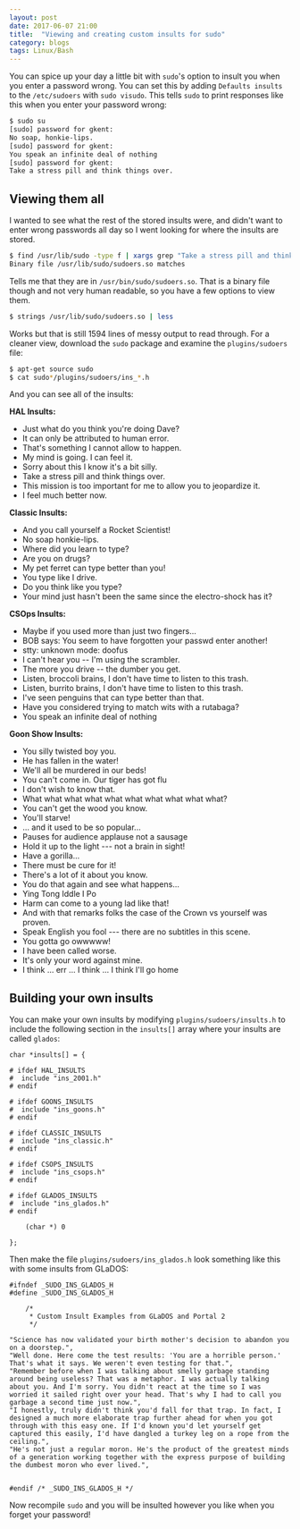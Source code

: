 ```yaml
---
layout: post
date: 2017-06-07 21:00
title:  "Viewing and creating custom insults for sudo"
category: blogs
tags: Linux/Bash
---
```

You can spice up your day a little bit with `sudo`'s option to insult you when you enter a password wrong. You can set this by adding `Defaults insults` to the `/etc/sudoers` with `sudo visudo`. This tells `sudo` to print responses like this when you enter your password wrong:

```bash
$ sudo su
[sudo] password for gkent:
No soap, honkie-lips.
[sudo] password for gkent:
You speak an infinite deal of nothing
[sudo] password for gkent:
Take a stress pill and think things over.
```

Viewing them all
----------------
I wanted to see what the rest of the stored insults were, and didn't want to enter wrong passwords all day so I went looking for where the insults are stored.

```bash
$ find /usr/lib/sudo -type f | xargs grep "Take a stress pill and think things over."
Binary file /usr/lib/sudo/sudoers.so matches
```

Tells me that they are in `/usr/bin/sudo/sudoers.so`. That is a binary file though and not very human readable, so you have a few options to view them.

```bash
$ strings /usr/lib/sudo/sudoers.so | less
```

Works but that is still 1594 lines of messy output to read through. For a cleaner view, download the `sudo` package and examine the `plugins/sudoers` file:

```bash
$ apt-get source sudo
$ cat sudo*/plugins/sudoers/ins_*.h
```

And you can see all of the insults:

**HAL Insults:**

 - Just what do you think you're doing Dave?
 - It can only be attributed to human error.
 - That's something I cannot allow to happen.
 - My mind is going. I can feel it.
 - Sorry about this I know it's a bit silly.
 - Take a stress pill and think things over.
 - This mission is too important for me to allow you to jeopardize it.
 - I feel much better now.

**Classic Insults:**

- And you call yourself a Rocket Scientist!
- No soap honkie-lips.
- Where did you learn to type?
- Are you on drugs?
- My pet ferret can type better than you!
- You type like I drive.
- Do you think like you type?
- Your mind just hasn't been the same since the electro-shock has it?

**CSOps Insults:**

- Maybe if you used more than just two fingers...
- BOB says:  You seem to have forgotten your passwd enter another!
- stty: unknown mode: doofus
- I can't hear you -- I'm using the scrambler.
- The more you drive -- the dumber you get.
- Listen, broccoli brains, I don't have time to listen to this trash.
- Listen, burrito brains, I don't have time to listen to this trash.
- I've seen penguins that can type better than that.
- Have you considered trying to match wits with a rutabaga?
- You speak an infinite deal of nothing

**Goon Show Insults:**

- You silly twisted boy you.
- He has fallen in the water!
- We'll all be murdered in our beds!
- You can't come in. Our tiger has got flu
- I don't wish to know that.
- What what what what what what what what what what?
- You can't get the wood you know.
- You'll starve!
- ... and it used to be so popular...
- Pauses for audience applause not a sausage
- Hold it up to the light --- not a brain in sight!
- Have a gorilla...
- There must be cure for it!
- There's a lot of it about you know.
- You do that again and see what happens...
- Ying Tong Iddle I Po
- Harm can come to a young lad like that!
- And with that remarks folks the case of the Crown vs yourself was proven.
- Speak English you fool --- there are no subtitles in this scene.
- You gotta go owwwww!
- I have been called worse.
- It's only your word against mine.
- I think ... err ... I think ... I think I'll go home

Building your own insults
-------------------------
You can make your own insults by modifying `plugins/sudoers/insults.h` to include the following section in the `insults[]` array where your insults are called `glados`:

    char *insults[] = {

    # ifdef HAL_INSULTS
    #  include "ins_2001.h"
    # endif

    # ifdef GOONS_INSULTS
    #  include "ins_goons.h"
    # endif

    # ifdef CLASSIC_INSULTS
    #  include "ins_classic.h"
    # endif

    # ifdef CSOPS_INSULTS
    #  include "ins_csops.h"
    # endif

    # ifdef GLADOS_INSULTS
    #  include "ins_glados.h"
    # endif

        (char *) 0

    };


Then make the file `plugins/sudoers/ins_glados.h` look something like this with some insults from GLaDOS:


    #ifndef _SUDO_INS_GLADOS_H
    #define _SUDO_INS_GLADOS_H

        /*
         * Custom Insult Examples from GLaDOS and Portal 2
         */

    "Science has now validated your birth mother's decision to abandon you on a doorstep.",
    "Well done. Here come the test results: 'You are a horrible person.' That's what it says. We weren't even testing for that.",
    "Remember before when I was talking about smelly garbage standing around being useless? That was a metaphor. I was actually talking about you. And I'm sorry. You didn't react at the time so I was worried it sailed right over your head. That's why I had to call you garbage a second time just now.",
    "I honestly, truly didn't think you'd fall for that trap. In fact, I designed a much more elaborate trap further ahead for when you got through with this easy one. If I'd known you'd let yourself get captured this easily, I'd have dangled a turkey leg on a rope from the ceiling.",
    "He's not just a regular moron. He's the product of the greatest minds of a generation working together with the express purpose of building the dumbest moron who ever lived.",


    #endif /* _SUDO_INS_GLADOS_H */


Now recompile `sudo` and you will be insulted however you like when you forget your password!